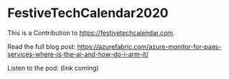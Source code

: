 # FestiveTechCalendar2020
This is a Contribution to https://festivetechcalendar.com.

Read the full blog post: https://azurefabric.com/azure-monitor-for-paas-services-where-is-the-ai-and-how-do-i-arm-it/


Listen to the pod: (link coming)